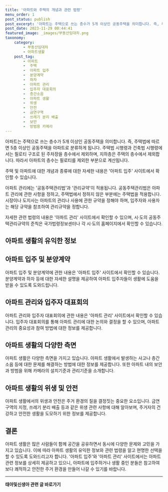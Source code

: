 ```yaml
---
title: '아파트와 주택의 개념과 관련 법령'
menu_order: 1
post_status: publish
post_excerpt: '아파트는 주택으로 쓰는 층수가 5개 이상인 공동주택을 의미합니다. 즉, 주택법에 따르면 5층 이상인 공동주택을 아파트로 분류하게 됩니다. 주택법 시행령과 건축법 시행령에서는 필로티 구조로 된 주차장을 층수에서 제외하며, 지하층은 주택의 층수에서 제외합니다. 따라서 아파트의 층수는 필로티를 제외한 부분으로 계산됩니다.'
post_date: 2023-11-29 00:44:41
featured_image: _images/부동산임대차.png
taxonomy:
    category:
        - 부동산임대차
        - 아파트생활
    post_tag:
        - 아파트
        -  주택
        -  아파트 입주
        -  분양계약
        -  하자
        -  아파트 관리
        -  입주자 대표회의
        -  층간소음
        -  아파트 생활
        -  위생
        -  안전
        -  금연구역
        -  쓰레기 분리 배출
        -  보안
        -  방범용 카메라
---
```



아파트는 주택으로 쓰는 층수가 5개 이상인 공동주택을 의미합니다. 즉, 주택법에 따르면 5층 이상인 공동주택을 아파트로 분류하게 됩니다. 주택법 시행령과 건축법 시행령에서는 필로티 구조로 된 주차장을 층수에서 제외하며, 지하층은 주택의 층수에서 제외합니다. 따라서 아파트의 층수는 필로티를 제외한 부분으로 계산됩니다.

주택 및 아파트에 대한 개념과 종류에 대한 자세한 내용은 '아파트 입주' 사이트에서 확인할 수 있습니다.

아파트 관리에는 '공동주택관리법'과 '관리규약'이 적용됩니다. 공동주택관리법은 아파트 관리에 관한 사항을 정하고, 주택법에서 정하지 않은 부분에는 주택법을 적용합니다. 시장이나 도지사는 아파트의 관리나 사용에 관한 규약을 정해야 하며, 입주자와 사용자는 해당 규약을 참조하여 관리규약을 정합니다.

자세한 관련 법령의 내용은 '아파트 관리' 사이트에서 확인할 수 있으며, 시·도의 공동주택관리규약의 준칙은 국가법령정보센터나 각 시·도의 홈페이지에서 확인할 수 있습니다.

## 아파트 생활의 유익한 정보

## 아파트 입주 및 분양계약

아파트 입주 및 분양계약에 관한 내용은 '아파트 입주' 사이트에서 확인할 수 있습니다. 분양계약과 하자 등에 대한 자세한 설명을 제공하여 아파트 입주자들이 생활에 도움을 받을 수 있도록 도와드립니다.

## 아파트 관리와 입주자 대표회의

아파트 관리와 입주자 대표회의에 관한 내용은 '아파트 관리' 사이트에서 확인할 수 있습니다. 입주자 대표회의를 통해 아파트 관리에 대한 논의와 결정을 할 수 있으며, 아파트 관리의 중요성과 참여 방법에 대한 정보를 제공합니다.

## 아파트 생활의 다양한 측면

아파트 생활은 다양한 측면을 가지고 있습니다. 아파트 생활에서 발생하는 사고나 층간소음 등에 대한 문제를 해결하는 방법에 대한 정보를 제공합니다. 또한 아파트 내의 보안과 방범을 위해 카메라의 설치기준과 관리기준을 소개합니다.

## 아파트 생활의 위생 및 안전

아파트 생활에서의 위생과 안전은 주거 환경의 질을 결정짓는 중요한 요소입니다. 금연구역의 지정, 쓰레기 분리 배출 등과 같은 위생 관련 사항에 대해 알아보며, 주거자의 건강하고 안전한 생활을 도모하기 위한 정보를 제공합니다.

## 결론

아파트 생활은 많은 사람들이 함께 공간을 공유하면서 동시에 다양한 문제와 고민을 가지고 있습니다. 이에 따라 아파트 생활의 유익한 정보와 관련 법령을 알고 현명한 선택을 할 수 있도록 도와드리고자 합니다. '아파트 입주'와 '아파트 관리' 사이트에서는 아파트 관련 정보를 상세히 제공하고 있으니, 아파트에 입주하거나 생활 중인 분들은 참고하여 보다 쾌적하고 안전한 주거 환경을 만들어 나갈 수 있기를 바랍니다.
<!-- wp:separator -->
<hr class="wp-block-separator has-alpha-channel-opacity"/>
<!-- /wp:separator -->

<!-- wp:group {"backgroundColor":"base","layout":{"type":"constrained"}} -->
<div class="wp-block-group has-base-background-color has-background"><!-- wp:paragraph {"align":"center","fontSize":"medium"} -->
<p class="has-text-align-center has-large-font-size"><strong>태아및신생아 관련 글 바로가기</strong></p>
<!-- /wp:paragraph -->


<!-- wp:latest-posts
{"categories":[{"id":1496,"count":19,"description":"","link":"https://uknowlaw.com/category/%ed%83%9c%ec%95%84%eb%b0%8f%ec%8b%a0%ec%83%9d%ec%95%84/","name":"태아및신생아","slug":"태아및신생아","taxonomy":"category","parent":0,"meta":[],"_links":{"self":[{"href":"https://uknowlaw.com/wp-json/wp/v2/categories/1496"}],"collection":[{"href":"https://uknowlaw.com/wp-json/wp/v2/categories"}],"about":[{"href":"https://uknowlaw.com/wp-json/wp/v2/taxonomies/category"}],"wp:post_type":[{"href":"https://uknowlaw.com/wp-json/wp/v2/posts?categories=1496"}],"curies":[{"name":"wp","href":"https://api.w.org/{rel}","templated":true}]}}],"postsToShow":100,"excerptLength":28,"postLayout":"grid","columns":2,"featuredImageAlign":"left","featuredImageSizeSlug":"large","fontSize":"small"} /--></div>
<!-- /wp:group -->